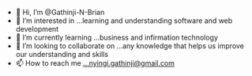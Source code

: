 - 👋 Hi, I’m @Gathinji-N-Brian
- 👀 I’m interested in ...learning and understanding software and web development
- 🌱 I’m currently learning ...business and infirmation technology 
- 💞️ I’m looking to collaborate on ...any knowledge that helps us improve our understanding and skills
- 📫 How to reach me ...nyingi.gathinji@gmail.com

<!---
Gathinji-N-Brian/Gathinji-N-Brian is a ✨ special ✨ repository because its `README.md` (this file) appears on your GitHub profile.
You can click the Preview link to take a look at your changes.
--->
